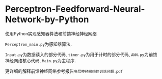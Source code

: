 # Perceptron-Feedforward-Neural-Network-by-Python
使用Python实现感知器算法和前馈神经神经网络

`Perceptron_main.py`为感知器算法.

`Input.py`为数据读入的部分代码, `timer.py`为用于计时的部分代码, `ANN.py`为前馈神经网络核心代码, `Main.py`为主程序.

更详细的解释前馈神经网络参考报告`多层神经网络的训练问题.pdf`
